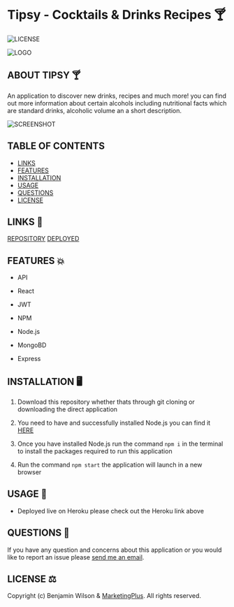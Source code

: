 # Tipsy - Cocktails & Drinks Recipes 🍸

![LICENSE](https://img.shields.io/github/license/MarketingPlus/book-search-engine)

![LOGO](https://user-images.githubusercontent.com/77607177/127757882-e13f9fa3-10b1-4af2-93f3-d094d6bfb2c6.png)

## ABOUT TIPSY 🍸

An application to discover new drinks, recipes and much more! you can find out more information about certain alcohols including nutritional facts which are standard drinks, alcoholic volume an a short description.

![SCREENSHOT](https://user-images.githubusercontent.com/77607177/127757918-991d37e1-8398-4ea3-8018-3694fcf4faf6.PNG)

## TABLE OF CONTENTS

- [LINKS](#links)
- [FEATURES](#features)
- [INSTALLATION](#installation)
- [USAGE](#usage)
- [QUESTIONS](#questions)
- [LICENSE](#license)

<a name="links"></a>

## LINKS 🔗

[REPOSITORY](https://github.com/MarketingPlus/Tipsy)
[DEPLOYED](https://enigmatic-cliffs-10818.herokuapp.com/)

<a name="features"></a>

## FEATURES 💥

- API

- React

- JWT

- NPM

- Node.js

- MongoBD

- Express

<a name="installation"></a>

## INSTALLATION 🖥️

1. Download this repository whether thats through git cloning or downloading the direct application

2. You need to have and successfully installed Node.js you can find it [HERE](https://nodejs.org/en/)

3. Once you have installed Node.js run the command `npm i` in the terminal to install the packages required to run this application

4. Run the command `npm start` the application will launch in a new browser

<a name="usage"></a>

## USAGE 📄

- Deployed live on Heroku please check out the Heroku link above

<a name="questions"></a>

## QUESTIONS 📧

If you have any question and concerns about this application or you would like to report an issue please [send me an email](mailto:benmarketingplus@gmail.com).

<a name="license"></a>

## LICENSE ⚖️

Copyright (c) Benjamin Wilson & [MarketingPlus](https://github.com/MarketingPlus). All rights reserved.
